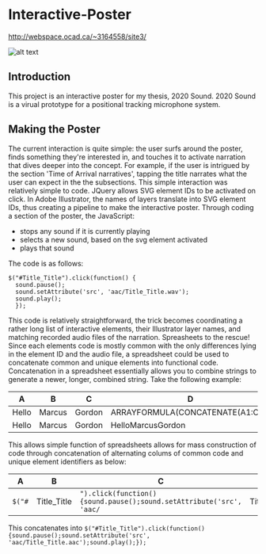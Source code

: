 # Interactive-Poster


http://webspace.ocad.ca/~3164558/site3/

![alt text](https://webspace.ocad.ca/~3164558/site3/Poster.png "Interactive Poster")

## Introduction
This project is an interactive poster for my thesis, 2020 Sound. 2020 Sound is a virual prototype for a positional tracking microphone system.
## Making the Poster
The current interaction is quite simple: the user surfs around the poster, finds something they're interested in, and touches it to activate narration that dives deeper into the concept. For example, if the user is intrigued by the section 'Time of Arrival narratives', tapping the title narrates what the user can expect in the the subsections.
This simple interaction was relatively simple to code. JQuery allows SVG element IDs to be activated on click. In Adobe Illustrator, the names of layers translate into SVG element IDs, thus creating a pipeline to make the interactive poster. Through coding a section of the poster, the JavaScript:
* stops any sound if it is currently playing
* selects a new sound, based on the svg element activated
* plays that sound

The code is as follows:
```
$("#Title_Title").click(function() {
  sound.pause();
  sound.setAttribute('src', 'aac/Title_Title.wav');
  sound.play();
  });
```
This code is relatively straightforward, the trick becomes coordinating a rather long list of interactive elements, their Illustrator layer names, and matching recorded audio files of the narration. Spreasheets to the rescue! Since each elements code is mostly common with the only differences lying in the element ID and the audio file, a spreadsheet could be used to concatenate common and unique elements into functional code. Concatenation in a spreadsheet essentially allows you to combine strings to generate a newer, longer, combined string. Take the following example:

A | B | C | D
--- | --- | --- | ---
Hello | Marcus | Gordon | ARRAYFORMULA(CONCATENATE(A1:C1))
Hello | Marcus | Gordon | HelloMarcusGordon

This allows simple function of spreadsheets allows for mass construction of code through concatenation of alternating colums of common code and unique element identifiers as below:

A | B | C | D | E
--- | --- | --- | --- | ---
`$("#` | Title_Title | `").click(function() {sound.pause();sound.setAttribute('src', 'aac/` | Title_Title | `.aac');sound.play();});`

This concatenates into `$("#Title_Title").click(function() {sound.pause();sound.setAttribute('src', 'aac/Title_Title.aac');sound.play();});`


